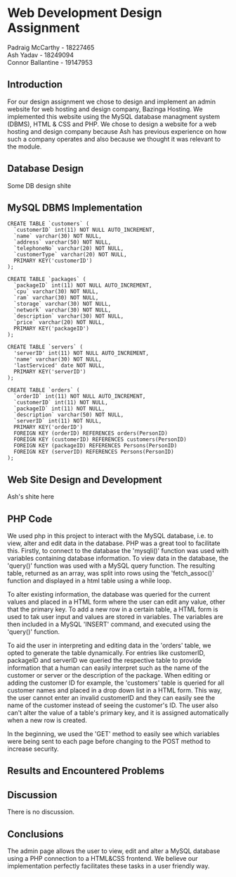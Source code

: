 # Web Development Design Assignment
Padraig McCarthy - 18227465\
Ash Yadav - 18249094\
Connor Ballantine - 19147953

## Introduction
For our design assignment we chose to design and implement an admin website for web hosting and design company, Bazinga Hosting. We implemented this website using the MySQL database managment system (DBMS), HTML & CSS and PHP. We chose to design a website for a web hosting and design company because Ash has previous experience on how such a company operates and also because we thought it was relevant to the module.

## Database Design
Some DB design shite

## MySQL DBMS Implementation
```mysql
CREATE TABLE `customers` (
  `customerID` int(11) NOT NULL AUTO_INCREMENT,
  `name` varchar(30) NOT NULL,
  `address` varchar(50) NOT NULL,
  `telephoneNo` varchar(20) NOT NULL,
  `customerType` varchar(20) NOT NULL,
  PRIMARY KEY('customerID')
);

CREATE TABLE `packages` (
  `packageID` int(11) NOT NULL AUTO_INCREMENT,
  `cpu` varchar(30) NOT NULL,
  `ram` varchar(30) NOT NULL,
  `storage` varchar(30) NOT NULL,
  `network` varchar(30) NOT NULL,
  `description` varchar(30) NOT NULL,
  `price` varchar(20) NOT NULL,
  PRIMARY KEY('packageID')
);

CREATE TABLE `servers` (
  'serverID' int(11) NOT NULL AUTO_INCREMENT,
  'name' varchar(30) NOT NULL,
  'lastServiced' date NOT NULL,
  PRIMARY KEY('serverID')
);

CREATE TABLE `orders` (
  `orderID` int(11) NOT NULL AUTO_INCREMENT,
  `customerID` int(11) NOT NULL,
  `packageID` int(11) NOT NULL,
  `description` varchar(50) NOT NULL,
  `serverID` int(11) NOT NULL,
  PRIMARY KEY('orderID')
  FOREIGN KEY (orderID) REFERENCES orders(PersonID)
  FOREIGN KEY (customerID) REFERENCES customers(PersonID)
  FOREIGN KEY (packageID) REFERENCES Persons(PersonID)
  FOREIGN KEY (serverID) REFERENCES Persons(PersonID)
);
```

## Web Site Design and Development
Ash's shite here

## PHP Code
We used php in this project to interact with the MySQL database, i.e. to view, alter and edit data in the database. PHP was a great tool to facilitate this. Firstly, to connect to the database the 'mysqli()' function was used with variables containing database information. To view data in the database, the 'query()' function was used with a MySQL query function. The resulting table, returned as an array, was split into rows using the 'fetch_assoc()' function and displayed in a html table using a while loop.

To alter existing information, the database was queried for the current values and placed in a HTML form where the user can edit any value, other that the primary key. To add a new row in a certain table, a HTML form is used to tak user input and values are stored in variables. The variables are then included in a MySQL 'INSERT' command, and executed using the 'query()' function.

To aid the user in interpreting and editing data in the 'orders' table, we opted to generate the table dynamically. For entries like customerID, packageID and serverID we queried the respective table to provide information that a human can easily interpret such as the name of the customer or server or the description of the package. When editing or adding the customer ID for example, the 'customers' table is queried for all customer names and placed in a drop down list in a HTML form. This way, the user cannot enter an invalid customerID and they can easily see the name of the customer instead of seeing the customer's ID. The user also can't alter the value of a table's primary key, and it is assigned automatically when a new row is created.

In the beginning, we used the 'GET' method to easily see which variables were being sent to each page before changing to the POST method to increase security.

## Results and Encountered Problems

## Discussion
There is no discussion.

## Conclusions
The admin page allows the user to view, edit and alter a MySQL database using a PHP connection to a HTML&CSS frontend. We believe our implementation perfectly facilitates these tasks in a user friendly way.
